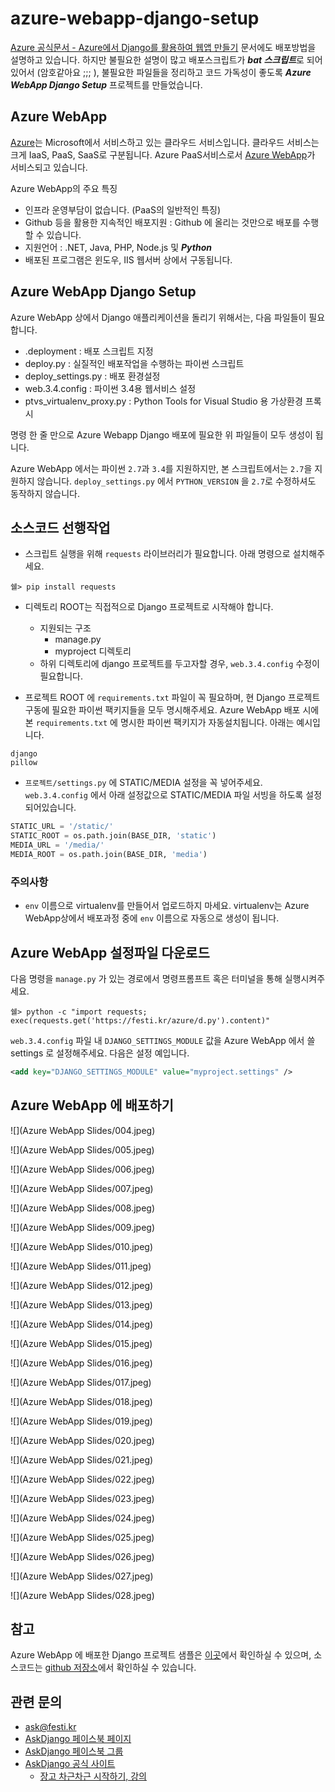 
# azure-webapp-django-setup

[Azure 공식문서 - Azure에서 Django를 활용하여 웹앱 만들기](https://azure.microsoft.com/documentation/articles/web-sites-python-create-deploy-django-app/) 문서에도 배포방법을 설명하고 있습니다. 하지만 불필요한 설명이 많고 배포스크립트가 ***bat 스크립트***로 되어있어서 (암호같아요 ;;; ), 불필요한 파일들을 정리하고 코드 가독성이 좋도록 ***Azure WebApp Django Setup*** 프로젝트를 만들었습니다.


## Azure WebApp

[Azure](https://azure.microsoft.com/)는 Microsoft에서 서비스하고 있는 클라우드 서비스입니다. 클라우드 서비스는 크게 IaaS, PaaS, SaaS로 구분됩니다. Azure PaaS서비스로서 [Azure WebApp](https://azure.microsoft.com/services/app-service/web/)가 서비스되고 있습니다.

Azure WebApp의 주요 특징

 * 인프라 운영부담이 없습니다. (PaaS의 일반적인 특징)
 * Github 등을 활용한 지속적인 배포지원 : Github 에 올리는 것만으로 배포를 수행할 수 있습니다.
 * 지원언어 : .NET, Java, PHP, Node.js 및 ***Python***
 * 배포된 프로그램은 윈도우, IIS 웹서버 상에서 구동됩니다.


## Azure WebApp Django Setup

Azure WebApp 상에서 Django 애플리케이션을 돌리기 위해서는, 다음 파일들이 필요합니다.

 * .deployment : 배포 스크립트 지정
 * deploy.py : 실질적인 배포작업을 수행하는 파이썬 스크립트
 * deploy\_settings.py : 배포 환경설정
 * web.3.4.config : 파이썬 3.4용 웹서비스 설정
 * ptvs\_virtualenv\_proxy.py : Python Tools for Visual Studio 용 가상환경 프록시

명령 한 줄 만으로 Azure Webapp Django 배포에 필요한 위 파일들이 모두 생성이 됩니다.

Azure WebApp 에서는 파이썬 `2.7`과 `3.4`를 지원하지만, 본 스크립트에서는 `2.7`을 지원하지 않습니다. `deploy_settings.py` 에서 `PYTHON_VERSION` 을 `2.7`로 수정하셔도 동작하지 않습니다.


## 소스코드 선행작업

 * 스크립트 실행을 위해 `requests` 라이브러리가 필요합니다. 아래 명령으로 설치해주세요.
```
쉘> pip install requests
```
 * 디렉토리 ROOT는 직접적으로 Django 프로젝트로 시작해야 합니다.
	 * 지원되는 구조
		 * manage.py
		 * myproject 디렉토리
	 * 하위 디렉토리에 django 프로젝트를 두고자할 경우, `web.3.4.config` 수정이 필요합니다.

 * 프로젝트 ROOT 에 `requirements.txt` 파일이 꼭 필요하며, 현 Django 프로젝트 구동에 필요한 파이썬 팩키지들을 모두 명시해주세요. Azure WebApp 배포 시에 본 `requirements.txt` 에 명시한 파이썬 팩키지가 자동설치됩니다. 아래는 예시입니다.
```
django
pillow
```
 * `프로젝트/settings.py` 에 STATIC/MEDIA 설정을 꼭 넣어주세요. `web.3.4.config` 에서 아래 설정값으로 STATIC/MEDIA 파일 서빙을 하도록 설정되어있습니다.
```python
STATIC_URL = '/static/'
STATIC_ROOT = os.path.join(BASE_DIR, 'static')
MEDIA_URL = '/media/'
MEDIA_ROOT = os.path.join(BASE_DIR, 'media')
```


### 주의사항

 * `env` 이름으로 virtualenv를 만들어서 업로드하지 마세요. virtualenv는 Azure WebApp상에서 배포과정 중에 `env` 이름으로 자동으로 생성이 됩니다.


## Azure WebApp 설정파일 다운로드

다음 명령을 `manage.py` 가 있는 경로에서 명령프롬프트 혹은 터미널을 통해 실행시켜주세요.

```
쉘> python -c "import requests; exec(requests.get('https://festi.kr/azure/d.py').content)"
```


`web.3.4.config` 파일 내 `DJANGO_SETTINGS_MODULE` 값을 Azure WebApp 에서 쓸 settings 로 설정해주세요. 다음은 설정 예입니다.

```xml
<add key="DJANGO_SETTINGS_MODULE" value="myproject.settings" />
```


## Azure WebApp 에 배포하기

![](Azure WebApp Slides/004.jpeg)

![](Azure WebApp Slides/005.jpeg)

![](Azure WebApp Slides/006.jpeg)

![](Azure WebApp Slides/007.jpeg)

![](Azure WebApp Slides/008.jpeg)

![](Azure WebApp Slides/009.jpeg)

![](Azure WebApp Slides/010.jpeg)

![](Azure WebApp Slides/011.jpeg)

![](Azure WebApp Slides/012.jpeg)

![](Azure WebApp Slides/013.jpeg)

![](Azure WebApp Slides/014.jpeg)

![](Azure WebApp Slides/015.jpeg)

![](Azure WebApp Slides/016.jpeg)

![](Azure WebApp Slides/017.jpeg)

![](Azure WebApp Slides/018.jpeg)

![](Azure WebApp Slides/019.jpeg)

![](Azure WebApp Slides/020.jpeg)

![](Azure WebApp Slides/021.jpeg)

![](Azure WebApp Slides/022.jpeg)

![](Azure WebApp Slides/023.jpeg)

![](Azure WebApp Slides/024.jpeg)

![](Azure WebApp Slides/025.jpeg)

![](Azure WebApp Slides/026.jpeg)

![](Azure WebApp Slides/027.jpeg)

![](Azure WebApp Slides/028.jpeg)


## 참고

Azure WebApp 에 배포한 Django 프로젝트 샘플은 [이곳](http://askdjango20160525.azurewebsites.net/)에서 확인하실 수 있으며, 소스코드는 [github 저장소](https://github.com/allieus/azure-webapp-django-setup-sample)에서 확인하실 수 있습니다.


## 관련 문의

 * [ask@festi.kr](mailto:ask@festi.kr)
 * [AskDjango 페이스북 페이지](http://facebook.com/askdjango)
 * [AskDjango 페이스북 그룹](http://facebook.com/groups/askdjango)
 * [AskDjango 공식 사이트](http://festi.kr)
	 * [장고 차근차근 시작하기, 강의](http://festi.kr/class/django/)

